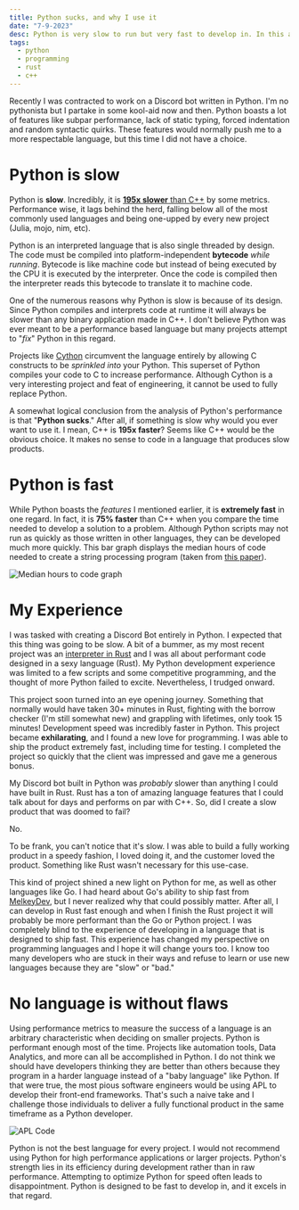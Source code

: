 ```yaml
---
title: Python sucks, and why I use it
date: "7-9-2023"
desc: Python is very slow to run but very fast to develop in. In this article, I discuss my experience with Python and why I use it despite its flaws.
tags:
  - python
  - programming
  - rust
  - c++
---
```


Recently I was contracted to work on a Discord bot written in Python. I'm no pythonista but I partake in some kool-aid now and then. Python boasts a lot of features like subpar performance, lack of static typing, forced indentation and random syntactic quirks. These features would normally push me to a more respectable language, but this time I did not have a choice.

# Python is slow

Python is **slow**. Incredibly, it is [**195x slower** than C++](https://github.com/kostya/benchmarks#brainfuck) by some metrics. Performance wise, it lags behind the herd, falling below all of the most commonly used languages and being one-upped by every new project (Julia, mojo, nim, etc).

Python is an interpreted language that is also single threaded by design. The code must be compiled into platform-independent **bytecode** _while running_. Bytecode is like machine code but instead of being executed by the CPU it is executed by the interpreter. Once the code is compiled then the interpreter reads this bytecode to translate it to machine code.

One of the numerous reasons why Python is slow is because of its design. Since Python compiles and interprets code at runtime it will always be slower than any binary application made in C++. I don't believe Python was ever meant to be a performance based language but many projects attempt to "_fix_" Python in this regard.

Projects like [Cython](https://cython.org/) circumvent the language entirely by allowing C constructs to be _sprinkled into_ your Python. This superset of Python compiles your code to C to increase performance. Although Cython is a very interesting project and feat of engineering, it cannot be used to fully replace Python.

A somewhat logical conclusion from the analysis of Python's performance is that "**Python sucks**." After all, if something is slow why would you ever want to use it. I mean, C++ is **195x faster**? Seems like C++ would be the obvious choice. It makes no sense to code in a language that produces slow products.

# Python is fast

While Python boasts the _features_ I mentioned earlier, it is **extremely fast** in one regard. In fact, it is **75% faster** than C++ when you compare the time needed to develop a solution to a problem. Although Python scripts may not run as quickly as those written in other languages, they can be developed much more quickly. This bar graph displays the median hours of code needed to create a string processing program (taken from [this paper](http://www.connellybarnes.com/documents/language_productivity.pdf)).

![Median hours to code graph](https://www.monterail.com/hs-fs/hubfs/Is%20Python%20Slow-2.png?width=1534&name=Is%20Python%20Slow-2.png)

# My Experience

I was tasked with creating a Discord Bot entirely in Python. I expected that this thing was going to be slow. A bit of a bummer, as my most recent project was an [interpreter in Rust](https://github.com/wzid/monkey-rs) and I was all about performant code designed in a sexy language (Rust). My Python development experience was limited to a few scripts and some competitive programming, and the thought of more Python failed to excite. Nevertheless, I trudged onward.

This project soon turned into an eye opening journey. Something that normally would have taken 30+ minutes in Rust, fighting with the borrow checker (I'm still somewhat new) and grappling with lifetimes, only took 15 minutes! Development speed was incredibly faster in Python. This project became **exhilarating**, and I found a new love for programming. I was able to ship the product extremely fast, including time for testing. I completed the project so quickly that the client was impressed and gave me a generous bonus.

My Discord bot built in Python was _probably_ slower than anything I could have built in Rust. Rust has a ton of amazing language features that I could talk about for days and performs on par with C++. So, did I create a slow product that was doomed to fail?

No.

To be frank, you can't notice that it's slow. I was able to build a fully working product in a speedy fashion, I loved doing it, and the customer loved the product. Something like Rust wasn't necessary for this use-case.

This kind of project shined a new light on Python for me, as well as other languages like Go. I had heard about Go's ability to ship fast from [MelkeyDev](https://twitter.com/MelkeyDev), but I never realized why that could possibly matter. After all, I can develop in Rust fast enough and when I finish the Rust project it will probably be more performant than the Go or Python project. I was completely blind to the experience of developing in a language that is designed to ship fast. This experience has changed my perspective on programming languages and I hope it will change yours too. I know too many developers who are stuck in their ways and refuse to learn or use new languages because they are "slow" or "bad."

# No language is without flaws

Using performance metrics to measure the success of a language is an arbitrary characteristic when deciding on smaller projects. Python is performant enough most of the time. Projects like automation tools, Data Analytics, and more can all be accomplished in Python. I do not think we should have developers thinking they are better than others because they program in a harder language instead of a "baby language" like Python. If that were true, the most pious software engineers would be using APL to develop their front-end frameworks. That's such a naive take and I challenge those individuals to deliver a fully functional product in the same timeframe as a Python developer.

![APL Code](https://computerhistory.org/wp-content/uploads/2012/10/APLSC_matrix.jpg)

Python is not the best language for every project. I would not recommend using Python for high performance applications or larger projects. Python's strength lies in its efficiency during development rather than in raw performance. Attempting to optimize Python for speed often leads to disappointment. Python is designed to be fast to develop in, and it excels in that regard.

